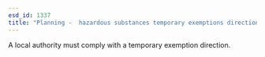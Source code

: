 ```yaml
---
esd_id: 1337
title: "Planning -  hazardous substances temporary exemptions directions "
---
```


A local authority must comply with a temporary exemption direction.

